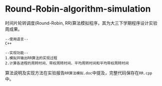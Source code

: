 # Round-Robin-algorithm-simulation

时间片轮转调度(Round-Robin, RR)算法模拟程序，其为大三下学期程序设计实验周成果。<br>

    --使用语言--
    C++
    
    --实现功能--
    1.模拟并输出RR算法的实现过程
    2.计算各进程的周转时间、带权周转时间、平均周转时间和平均带权周转时间

算法说明及实现方法在实验报告`RR算法模拟.doc`中提及，完整代码保存在`RR.cpp`中。
